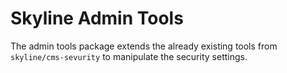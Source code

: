# Skyline Admin Tools
The admin tools package extends the already existing tools from ```skyline/cms-sevurity``` to manipulate the security settings.
